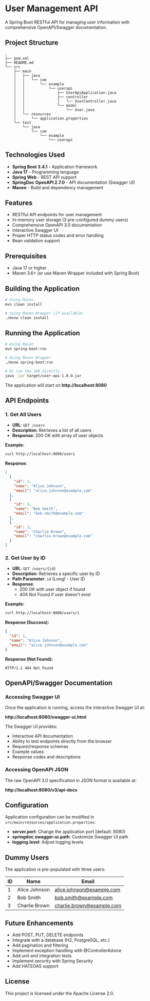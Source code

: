 # User Management API

A Spring Boot RESTful API for managing user information with comprehensive OpenAPI/Swagger documentation.

## Project Structure

```
.
├── pom.xml
├── README.md
└── src
    ├── main
    │   ├── java
    │   │   └── com
    │   │       └── example
    │   │           └── userapi
    │   │               ├── UserApiApplication.java
    │   │               ├── controller
    │   │               │   └── UserController.java
    │   │               └── model
    │   │                   └── User.java
    │   └── resources
    │       └── application.properties
    └── test
        └── java
            └── com
                └── example
                    └── userapi
```

## Technologies Used

- **Spring Boot 3.4.1** - Application framework
- **Java 17** - Programming language
- **Spring Web** - REST API support
- **SpringDoc OpenAPI 2.7.0** - API documentation (Swagger UI)
- **Maven** - Build and dependency management

## Features

- RESTful API endpoints for user management
- In-memory user storage (3 pre-configured dummy users)
- Comprehensive OpenAPI 3.0 documentation
- Interactive Swagger UI
- Proper HTTP status codes and error handling
- Bean validation support

## Prerequisites

- Java 17 or higher
- Maven 3.6+ (or use Maven Wrapper included with Spring Boot)

## Building the Application

```bash
# Using Maven
mvn clean install

# Using Maven Wrapper (if available)
./mvnw clean install
```

## Running the Application

```bash
# Using Maven
mvn spring-boot:run

# Using Maven Wrapper
./mvnw spring-boot:run

# Or run the JAR directly
java -jar target/user-api-1.0.0.jar
```

The application will start on **http://localhost:8080**

## API Endpoints

### 1. Get All Users
- **URL**: `GET /users`
- **Description**: Retrieves a list of all users
- **Response**: 200 OK with array of user objects

**Example:**
```bash
curl http://localhost:8080/users
```

**Response:**
```json
[
  {
    "id": 1,
    "name": "Alice Johnson",
    "email": "alice.johnson@example.com"
  },
  {
    "id": 2,
    "name": "Bob Smith",
    "email": "bob.smith@example.com"
  },
  {
    "id": 3,
    "name": "Charlie Brown",
    "email": "charlie.brown@example.com"
  }
]
```

### 2. Get User by ID
- **URL**: `GET /users/{id}`
- **Description**: Retrieves a specific user by ID
- **Path Parameter**: `id` (Long) - User ID
- **Response**:
  - 200 OK with user object if found
  - 404 Not Found if user doesn't exist

**Example:**
```bash
curl http://localhost:8080/users/1
```

**Response (Success):**
```json
{
  "id": 1,
  "name": "Alice Johnson",
  "email": "alice.johnson@example.com"
}
```

**Response (Not Found):**
```
HTTP/1.1 404 Not Found
```

## OpenAPI/Swagger Documentation

### Accessing Swagger UI

Once the application is running, access the interactive Swagger UI at:

**http://localhost:8080/swagger-ui.html**

The Swagger UI provides:
- Interactive API documentation
- Ability to test endpoints directly from the browser
- Request/response schemas
- Example values
- Response codes and descriptions

### Accessing OpenAPI JSON

The raw OpenAPI 3.0 specification in JSON format is available at:

**http://localhost:8080/v3/api-docs**

## Configuration

Application configuration can be modified in `src/main/resources/application.properties`:

- **server.port**: Change the application port (default: 8080)
- **springdoc.swagger-ui.path**: Customize Swagger UI path
- **logging.level**: Adjust logging levels

## Dummy Users

The application is pre-populated with three users:

| ID | Name           | Email                      |
|----|----------------|----------------------------|
| 1  | Alice Johnson  | alice.johnson@example.com  |
| 2  | Bob Smith      | bob.smith@example.com      |
| 3  | Charlie Brown  | charlie.brown@example.com  |

## Future Enhancements

- Add POST, PUT, DELETE endpoints
- Integrate with a database (H2, PostgreSQL, etc.)
- Add pagination and filtering
- Implement exception handling with @ControllerAdvice
- Add unit and integration tests
- Implement security with Spring Security
- Add HATEOAS support

## License

This project is licensed under the Apache License 2.0.
